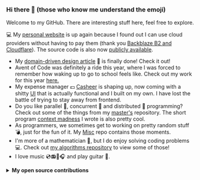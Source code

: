 ### Hi there 🦘 (those who know me understand the emoji)

Welcome to my GitHub. There are interesting stuff here, feel free to explore.

<!--
**Ozoniuss/Ozoniuss** is a ✨ _special_ ✨ repository because its `README.md` (this file) appears on your GitHub profile.

Here are some ideas to get you started:

- 🔭 I’m currently working on ...
- 🌱 I’m currently learning ...
- 👯 I’m looking to collaborate on ...
- 🤔 I’m looking for help with ...
- 💬 Ask me about ...
- 📫 How to reach me: ...
- 😄 Pronouns: ...
- ⚡ Fun fact: ...
-->

💻 My [personal website](https://about.ozoniuss.com/) is up again because I found out I can use cloud providers without having to pay them (thank you [Backblaze B2 and Cloudflare](https://www.backblaze.com/blog/backblaze-and-cloudflare-partner-to-provide-free-data-transfer/)). The source code is also now [publicly available](https://github.com/Ozoniuss/aboutv2).

- My [domain-driven design article](https://medium.com/@ozoniuss/implementing-the-outbox-pattern-from-scratch-by-following-ddd-9972eae4f1ab) 📰 is finally done! Check it out!
- Avent of Code was definitely a ride this year, where I was forced to remember how waking up to go to school feels like. Check out my work for this year [here.](https://github.com/Ozoniuss/Advent-of-Code/tree/main/advent-of-code-2023) 
- My expense manager 💵 [Casheer](https://github.com/Ozoniuss/casheer) is shaping up, now coming with a shitty [UI](https://github.com/Ozoniuss/casheer/tree/main/ui) that is actually functional and I built on my own. I have lost the battle of trying to stay away from frontend.
- Do you like parallel 🤲, concurrent 🤝 and distributed 🙌 programming? Check out some of the things from my [master's]([https://github.com/Ozoniuss/Masters-Projects/tree/main/keyboard-processing](https://github.com/Ozoniuss/Masters-Projects/tree/main)) repository. The short program [context madness](https://github.com/Ozoniuss/misc/tree/main/context-madness) I wrote is also pretty cool.
- As programmers, we sometimes get to working on pretty random stuff 💣, just for the fun of it. My [Misc](https://github.com/Ozoniuss/misc) repo contains those moments.
- I'm more of a mathematician 📐, but I do enjoy solving coding problems 💻. Check out [my algorithms repository](https://github.com/Ozoniuss/Algorithms) to view some of those!
- I love music 💿📻🎼🎧 and play guitar 🎸.

<details>
<summary><b>My open source contributions</b></summary>
  
- https://github.com/spf13/viper/issues/1505
- https://github.com/spf13/viper/discussions/1513
- https://github.com/spf13/viper/issues/1514
- https://github.com/gin-gonic/gin/issues/3546
- https://github.com/gin-gonic/gin/pull/3329
- https://github.com/gin-gonic/gin/issues/3680
- https://github.com/dominikbraun/graph/pull/161
- https://github.com/microsoft/vscode/issues/203334 but no one seems to want this bug fixed :(
- https://github.com/temporalio/samples-go/pull/342
- https://github.com/schollz/croc/pull/749
- https://github.com/schollz/croc/pull/847
  
</details>
